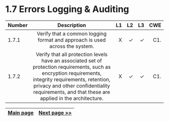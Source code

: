 # 1.7 Errors Logging & Auditing

| Number       | Description     | L1    		| L2         | L3 		   | CWE		|
| :------------- | :----------: | -----------: | -----------:|-----------:| -----------:|
|  1.7.1 | Verify that a common logging format and approach is used across the system.| X	 | ✓   | ✓   | C1. |
|  1.7.2 | Verify that all protection levels have an associated set of protection requirements, such as encryption requirements, integrity requirements, retention, privacy and other confidentiality requirements, and that these are applied in the architecture. | X	 | ✓   | ✓   | C1. |


[Main page](../README.md) | [Next page >>](2.%20Define%20the%20role.md)
| --- | --- |


